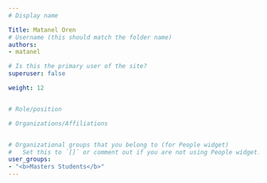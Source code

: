 ```yaml
---
# Display name

Title: Matanel Oren
# Username (this should match the folder name)
authors:
- matanel

# Is this the primary user of the site?
superuser: false

weight: 12


# Role/position

# Organizations/Affiliations


# Organizational groups that you belong to (for People widget)
#   Set this to `[]` or comment out if you are not using People widget.
user_groups:
- "<b>Masters Students</b>"
---
```


